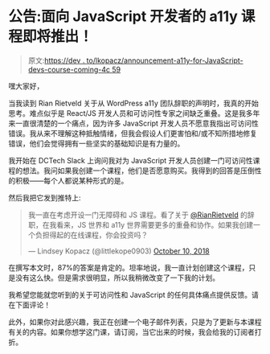 # 公告:面向 JavaScript 开发者的 a11y 课程即将推出！

> 原文:[https://dev . to/lkopacz/announcement-a11y-for-JavaScript-devs-course-coming-4c 59](https://dev.to/lkopacz/announcement-a11y-for-javascript-devs-course-coming-4c59)

嘿大家好，

当我读到 Rian Rietveld 关于从 WordPress a11y 团队辞职的声明时，我真的开始思考。难点似乎是 React/JS 开发人员和可访问性专家之间缺乏重叠。这是我多年来一直很清楚的一个痛点，因为许多 JavaScript 开发人员不愿意我指出可访问性错误。我从来不理解这种抵触情绪，但我会假设人们更害怕和/或不知所措地修复错误，他们会觉得拥有一些坚实的基础知识是有力量的。

我开始在 DCTech Slack 上询问我对为 JavaScript 开发人员创建一门可访问性课程的想法。我问如果我创建一个课程，他们是否愿意购买。我得到的回答是压倒性的积极——每个人都说某种形式的是。

然后我把它发到推特上:

> 我一直在考虑开设一门无障碍和 JS 课程。看了关于 [@RianRietveld](https://twitter.com/RianRietveld?ref_src=twsrc%5Etfw) 的辞职，在我看来，JS 世界和 a11y 世界需要更多的重叠和协作。如果我创建一个负担得起的在线课程，你会投资吗？
> 
> — Lindsey Kopacz (@littlekope0903) [October 10, 2018](https://twitter.com/littlekope0903/status/1050056634729410561?ref_src=twsrc%5Etfw)

在撰写本文时，87%的答案是肯定的。坦率地说，我一直计划创建这个课程，只是没有这么快。但是需求很明显，所以我稍微改变了一下我的计划。

我希望您能就您听到的关于可访问性和 JavaScript 的任何具体痛点提供反馈。请在下面评论！

此外，如果你对此感兴趣，我正在创建一个电子邮件列表，只是为了更新与本课程有关的内容。如果你想学这门课，请订阅，当它出来的时候，我会给我的订阅者打折。